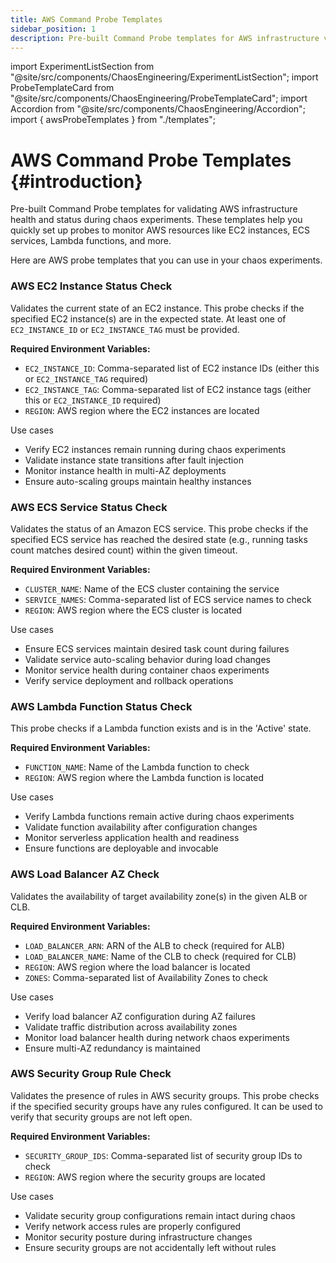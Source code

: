 ```yaml
---
title: AWS Command Probe Templates
sidebar_position: 1
description: Pre-built Command Probe templates for AWS infrastructure validation
---
```


import ExperimentListSection from "@site/src/components/ChaosEngineering/ExperimentListSection";
import ProbeTemplateCard from "@site/src/components/ChaosEngineering/ProbeTemplateCard";
import Accordion from "@site/src/components/ChaosEngineering/Accordion";
import { awsProbeTemplates } from "./templates";

# AWS Command Probe Templates {#introduction}

Pre-built Command Probe templates for validating AWS infrastructure health and status during chaos experiments. These templates help you quickly set up probes to monitor AWS resources like EC2 instances, ECS services, Lambda functions, and more.

Here are AWS probe templates that you can use in your chaos experiments.

<ExperimentListSection experiments={awsProbeTemplates} />

<ProbeTemplateCard category="aws">

### AWS EC2 Instance Status Check

Validates the current state of an EC2 instance. This probe checks if the specified EC2 instance(s) are in the expected state. At least one of `EC2_INSTANCE_ID` or `EC2_INSTANCE_TAG` must be provided.

**Required Environment Variables:**
- `EC2_INSTANCE_ID`: Comma-separated list of EC2 instance IDs (either this or `EC2_INSTANCE_TAG` required)
- `EC2_INSTANCE_TAG`: Comma-separated list of EC2 instance tags (either this or `EC2_INSTANCE_ID` required)
- `REGION`: AWS region where the EC2 instances are located

<Accordion color="green">
<summary>Use cases</summary>

- Verify EC2 instances remain running during chaos experiments
- Validate instance state transitions after fault injection
- Monitor instance health in multi-AZ deployments
- Ensure auto-scaling groups maintain healthy instances

</Accordion>
</ProbeTemplateCard>

<ProbeTemplateCard category="aws">

### AWS ECS Service Status Check

Validates the status of an Amazon ECS service. This probe checks if the specified ECS service has reached the desired state (e.g., running tasks count matches desired count) within the given timeout.

**Required Environment Variables:**
- `CLUSTER_NAME`: Name of the ECS cluster containing the service
- `SERVICE_NAMES`: Comma-separated list of ECS service names to check
- `REGION`: AWS region where the ECS cluster is located

<Accordion color="green">
<summary>Use cases</summary>

- Ensure ECS services maintain desired task count during failures
- Validate service auto-scaling behavior during load changes
- Monitor service health during container chaos experiments
- Verify service deployment and rollback operations

</Accordion>
</ProbeTemplateCard>

<ProbeTemplateCard category="aws">

### AWS Lambda Function Status Check

This probe checks if a Lambda function exists and is in the 'Active' state.

**Required Environment Variables:**
- `FUNCTION_NAME`: Name of the Lambda function to check
- `REGION`: AWS region where the Lambda function is located

<Accordion color="green">
<summary>Use cases</summary>

- Verify Lambda functions remain active during chaos experiments
- Validate function availability after configuration changes
- Monitor serverless application health and readiness
- Ensure functions are deployable and invocable

</Accordion>
</ProbeTemplateCard>

<ProbeTemplateCard category="aws">

### AWS Load Balancer AZ Check

Validates the availability of target availability zone(s) in the given ALB or CLB.

**Required Environment Variables:**
- `LOAD_BALANCER_ARN`: ARN of the ALB to check (required for ALB)
- `LOAD_BALANCER_NAME`: Name of the CLB to check (required for CLB)
- `REGION`: AWS region where the load balancer is located
- `ZONES`: Comma-separated list of Availability Zones to check

<Accordion color="green">
<summary>Use cases</summary>

- Verify load balancer AZ configuration during AZ failures
- Validate traffic distribution across availability zones
- Monitor load balancer health during network chaos experiments
- Ensure multi-AZ redundancy is maintained

</Accordion>
</ProbeTemplateCard>

<ProbeTemplateCard category="aws">

### AWS Security Group Rule Check

Validates the presence of rules in AWS security groups. This probe checks if the specified security groups have any rules configured. It can be used to verify that security groups are not left open.

**Required Environment Variables:**
- `SECURITY_GROUP_IDS`: Comma-separated list of security group IDs to check
- `REGION`: AWS region where the security groups are located

<Accordion color="green">
<summary>Use cases</summary>

- Validate security group configurations remain intact during chaos
- Verify network access rules are properly configured
- Monitor security posture during infrastructure changes
- Ensure security groups are not accidentally left without rules

</Accordion>
</ProbeTemplateCard>

